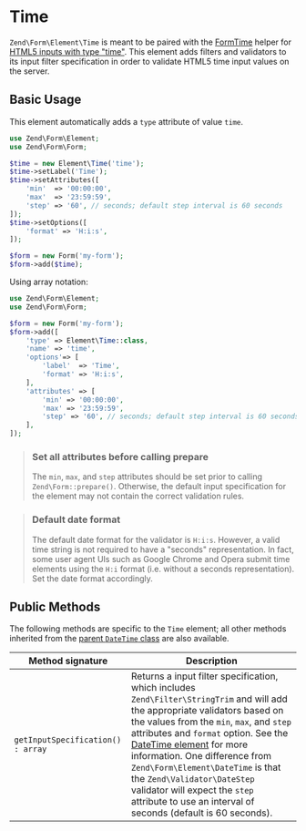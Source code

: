 # Time

`Zend\Form\Element\Time` is meant to be paired with the
[FormTime](../helper/form-time.md) helper for
[HTML5 inputs with type "time"](http://www.whatwg.org/specs/web-apps/current-work/multipage/states-of-the-type-attribute.html#time-state-%28type=time%29).
This element adds filters and validators to its input filter specification in
order to validate HTML5 time input values on the server.

## Basic Usage

This element automatically adds a `type` attribute of value `time`.

```php
use Zend\Form\Element;
use Zend\Form\Form;

$time = new Element\Time('time');
$time->setLabel('Time');
$time->setAttributes([
    'min'  => '00:00:00',
    'max'  => '23:59:59',
    'step' => '60', // seconds; default step interval is 60 seconds
]);
$time->setOptions([
    'format' => 'H:i:s',
]);

$form = new Form('my-form');
$form->add($time);
```

Using array notation:

```php
use Zend\Form\Element;
use Zend\Form\Form;

$form = new Form('my-form');
$form->add([
	'type' => Element\Time::class,
	'name' => 'time',
	'options'=> [
		'label'  => 'Time',
		'format' => 'H:i:s',
	],
	'attributes' => [
		'min' => '00:00:00',
		'max' => '23:59:59',
		'step' => '60', // seconds; default step interval is 60 seconds
	],
]);
```

> ### Set all attributes before calling prepare
>
> The `min`, `max`, and `step` attributes should be set prior to calling
> `Zend\Form::prepare()`. Otherwise, the default input specification for the
> element may not contain the correct validation rules.

> ### Default date format
>
> The default date format for the validator is `H:i:s`. However, a valid time
> string is not required to have a "seconds" representation. In fact, some user
> agent UIs such as Google Chrome and Opera submit time elements using the `H:i`
> format (i.e.  without a seconds representation). Set the date format
> accordingly.

## Public Methods

The following methods are specific to the `Time` element; all other methods
inherited from the [parent `DateTime` class](date-time.md#public-methods) are also
available.

Method signature                  | Description
--------------------------------- | -----------
`getInputSpecification() : array` | Returns a input filter specification, which includes `Zend\Filter\StringTrim` and will add the appropriate validators based on the values from the `min`, `max`, and `step` attributes and `format` option. See the [DateTime element](date-time.md#public-methods) for more information.  One difference from `Zend\Form\Element\DateTime` is that the `Zend\Validator\DateStep` validator will expect the `step` attribute to use an interval of seconds (default is 60 seconds).
